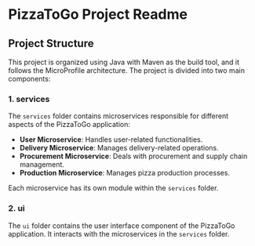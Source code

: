 # PizzaToGo Project Readme

## Project Structure

This project is organized using Java with Maven as the build tool, and it follows the MicroProfile architecture. The project is divided into two main components:

### 1. services

The `services` folder contains microservices responsible for different aspects of the PizzaToGo application:

- **User Microservice**: Handles user-related functionalities.
- **Delivery Microservice**: Manages delivery-related operations.
- **Procurement Microservice**: Deals with procurement and supply chain management.
- **Production Microservice**: Manages pizza production processes.

Each microservice has its own module within the `services` folder.

### 2. ui

The `ui` folder contains the user interface component of the PizzaToGo application. It interacts with the microservices in the `services` folder.